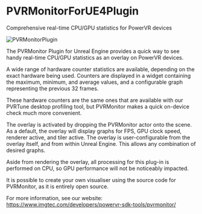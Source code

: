 # PVRMonitorForUE4Plugin
Comprehensive real-time CPU/GPU statistics for PowerVR devices

![PVRMonitorPlugin](https://mk0imgtecie4vbskdqk.kinstacdn.com/wp-content/uploads/2019/03/monitor-demo-screen-1024x549.png)

The PVRMonitor Plugin for Unreal Engine provides a quick way to see handy real-time CPU/GPU statistics as an overlay on PowerVR devices.

A wide range of hardware counter statistics are available, depending on the exact hardware being used. Counters are displayed in a widget containing the maximum, minimum, and average values, and a configurable graph representing the previous 32 frames. 

These hardware counters are the same ones that are available with our PVRTune desktop profiling tool, but PVRMonitor makes a quick on-device check much more convenient. 

The overlay is activated by dropping the PVRMonitor actor onto the scene. As a default, the overlay will display graphs for FPS, GPU clock speed, renderer active, and tiler active. The overlay is user-configurable from the overlay itself, and from within Unreal Engine. This allows any combination of desired graphs. 

Aside from rendering the overlay, all processing for this plug-in is performed on CPU, so GPU performance will not be noticeably impacted.

It is possible to create your own visualiser using the source code for PVRMonitor, as it is entirely open source.

For more information, see our website: https://www.imgtec.com/developers/powervr-sdk-tools/pvrmonitor/
